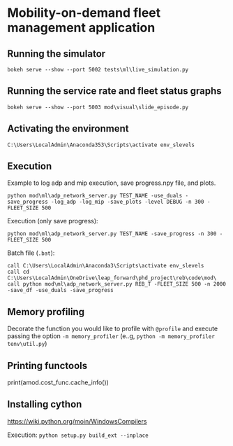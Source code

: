 # Mobility-on-demand fleet management application

## Running the simulator

    bokeh serve --show --port 5002 tests\ml\live_simulation.py

## Running the service rate and fleet status graphs

    bokeh serve --show --port 5003 mod\visual\slide_episode.py

## Activating the environment

    C:\Users\LocalAdmin\Anaconda353\Scripts\activate env_slevels

## Execution
Example to log adp and mip execution, save progress.npy file, and plots.

    python mod\ml\adp_network_server.py TEST_NAME -use_duals -save_progress -log_adp -log_mip -save_plots -level DEBUG -n 300 -FLEET_SIZE 500

Execution (only save progress):

    python mod\ml\adp_network_server.py TEST_NAME -save_progress -n 300 -FLEET_SIZE 500

Batch file (`.bat`):

    call C:\Users\LocalAdmin\Anaconda3\Scripts\activate env_slevels
    call cd C:\Users\LocalAdmin\OneDrive\leap_forward\phd_project\reb\code\mod\
    call python mod\ml\adp_network_server.py REB_T -FLEET_SIZE 500 -n 2000 -save_df -use_duals -save_progress

## Memory profiling

Decorate the function you would like to profile with `@profile` and execute passing the option `-m memory_profiler` (e..g, `python -m memory_profiler tenv\util.py`)

## Printing functools

print(amod.cost_func.cache_info())

## Installing cython

https://wiki.python.org/moin/WindowsCompilers

Execution:
`python setup.py build_ext --inplace`
